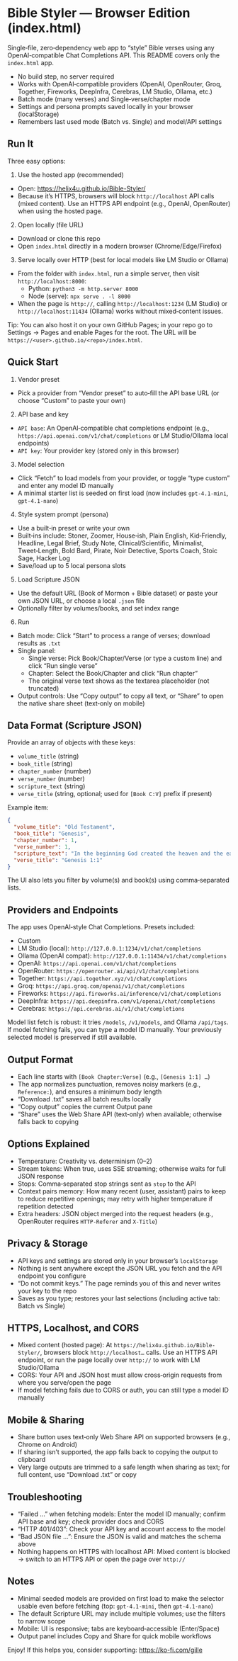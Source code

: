 # Bible Styler — Browser Edition (index.html)

Single‑file, zero‑dependency web app to “style” Bible verses using any OpenAI‑compatible Chat Completions API. This README covers only the `index.html` app.

- No build step, no server required
- Works with OpenAI‑compatible providers (OpenAI, OpenRouter, Groq, Together, Fireworks, DeepInfra, Cerebras, LM Studio, Ollama, etc.)
- Batch mode (many verses) and Single‑verse/chapter mode
- Settings and persona prompts saved locally in your browser (localStorage)
- Remembers last used mode (Batch vs. Single) and model/API settings

## Run It

Three easy options:

1) Use the hosted app (recommended)
- Open: https://helix4u.github.io/Bible-Styler/
- Because it’s HTTPS, browsers will block `http://localhost` API calls (mixed content). Use an HTTPS API endpoint (e.g., OpenAI, OpenRouter) when using the hosted page.

2) Open locally (file URL)
- Download or clone this repo
- Open `index.html` directly in a modern browser (Chrome/Edge/Firefox)

3) Serve locally over HTTP (best for local models like LM Studio or Ollama)
- From the folder with `index.html`, run a simple server, then visit `http://localhost:8000`:
  - Python: `python3 -m http.server 8000`
  - Node (serve): `npx serve . -l 8000`
- When the page is `http://`, calling `http://localhost:1234` (LM Studio) or `http://localhost:11434` (Ollama) works without mixed‑content issues.

Tip: You can also host it on your own GitHub Pages; in your repo go to Settings → Pages and enable Pages for the root. The URL will be `https://<user>.github.io/<repo>/index.html`.

## Quick Start

1. Vendor preset
- Pick a provider from “Vendor preset” to auto‑fill the API base URL (or choose “Custom” to paste your own)

2. API base and key
- `API base`: An OpenAI‑compatible chat completions endpoint (e.g., `https://api.openai.com/v1/chat/completions` or LM Studio/Ollama local endpoints)
- `API key`: Your provider key (stored only in this browser)

3. Model selection
- Click “Fetch” to load models from your provider, or toggle “type custom” and enter any model ID manually
- A minimal starter list is seeded on first load (now includes `gpt-4.1-mini`, `gpt-4.1-nano`)

4. Style system prompt (persona)
- Use a built‑in preset or write your own
- Built‑ins include: Stoner, Zoomer, House‑ish, Plain English, Kid‑Friendly, Headline, Legal Brief, Study Note, Clinical/Scientific, Minimalist, Tweet‑Length, Bold Bard, Pirate, Noir Detective, Sports Coach, Stoic Sage, Hacker Log
- Save/load up to 5 local persona slots

5. Load Scripture JSON
- Use the default URL (Book of Mormon + Bible dataset) or paste your own JSON URL, or choose a local `.json` file
- Optionally filter by volumes/books, and set index range

6. Run
- Batch mode: Click “Start” to process a range of verses; download results as `.txt`
- Single panel:
  - Single verse: Pick Book/Chapter/Verse (or type a custom line) and click “Run single verse”
  - Chapter: Select the Book/Chapter and click “Run chapter”
  - The original verse text shows as the textarea placeholder (not truncated)
 - Output controls: Use “Copy output” to copy all text, or “Share” to open the native share sheet (text‑only on mobile)

## Data Format (Scripture JSON)

Provide an array of objects with these keys:

- `volume_title` (string)
- `book_title` (string)
- `chapter_number` (number)
- `verse_number` (number)
- `scripture_text` (string)
- `verse_title` (string, optional; used for `[Book C:V]` prefix if present)

Example item:

```json
{
  "volume_title": "Old Testament",
  "book_title": "Genesis",
  "chapter_number": 1,
  "verse_number": 1,
  "scripture_text": "In the beginning God created the heaven and the earth.",
  "verse_title": "Genesis 1:1"
}
```

The UI also lets you filter by volume(s) and book(s) using comma‑separated lists.

## Providers and Endpoints

The app uses OpenAI‑style Chat Completions. Presets included:

- Custom
- LM Studio (local): `http://127.0.0.1:1234/v1/chat/completions`
- Ollama (OpenAI compat): `http://127.0.0.1:11434/v1/chat/completions`
- OpenAI: `https://api.openai.com/v1/chat/completions`
- OpenRouter: `https://openrouter.ai/api/v1/chat/completions`
- Together: `https://api.together.xyz/v1/chat/completions`
- Groq: `https://api.groq.com/openai/v1/chat/completions`
- Fireworks: `https://api.fireworks.ai/inference/v1/chat/completions`
- DeepInfra: `https://api.deepinfra.com/v1/openai/chat/completions`
- Cerebras: `https://api.cerebras.ai/v1/chat/completions`

Model list fetch is robust: it tries `/models`, `/v1/models`, and Ollama `/api/tags`. If model fetching fails, you can type a model ID manually. Your previously selected model is preserved if still available.

## Output Format

- Each line starts with `[Book Chapter:Verse]` (e.g., `[Genesis 1:1] …`)
- The app normalizes punctuation, removes noisy markers (e.g., `Reference:`), and ensures a minimum body length
- “Download .txt” saves all batch results locally
- “Copy output” copies the current Output pane
- “Share” uses the Web Share API (text‑only) when available; otherwise falls back to copying

## Options Explained

- Temperature: Creativity vs. determinism (0–2)
- Stream tokens: When true, uses SSE streaming; otherwise waits for full JSON response
- Stops: Comma‑separated stop strings sent as `stop` to the API
- Context pairs memory: How many recent (user, assistant) pairs to keep to reduce repetitive openings; may retry with higher temperature if repetition detected
- Extra headers: JSON object merged into the request headers (e.g., OpenRouter requires `HTTP-Referer` and `X-Title`)

## Privacy & Storage

- API keys and settings are stored only in your browser’s `localStorage`
- Nothing is sent anywhere except the JSON URL you fetch and the API endpoint you configure
- “Do not commit keys.” The page reminds you of this and never writes your key to the repo
 - Saves as you type; restores your last selections (including active tab: Batch vs Single)

## HTTPS, Localhost, and CORS

- Mixed content (hosted page): At `https://helix4u.github.io/Bible-Styler/`, browsers block `http://localhost…` calls. Use an HTTPS API endpoint, or run the page locally over `http://` to work with LM Studio/Ollama
- CORS: Your API and JSON host must allow cross‑origin requests from where you serve/open the page
- If model fetching fails due to CORS or auth, you can still type a model ID manually

## Mobile & Sharing

- Share button uses text‑only Web Share API on supported browsers (e.g., Chrome on Android)
- If sharing isn’t supported, the app falls back to copying the output to clipboard
- Very large outputs are trimmed to a safe length when sharing as text; for full content, use “Download .txt” or copy

## Troubleshooting

- “Failed …” when fetching models: Enter the model ID manually; confirm API base and key; check provider docs and CORS
- “HTTP 401/403”: Check your API key and account access to the model
- “Bad JSON file …”: Ensure the JSON is valid and matches the schema above
- Nothing happens on HTTPS with localhost API: Mixed content is blocked → switch to an HTTPS API or open the page over `http://`

## Notes

- Minimal seeded models are provided on first load to make the selector usable even before fetching (top: `gpt-4.1-mini`, then `gpt-4.1-nano`)
- The default Scripture URL may include multiple volumes; use the filters to narrow scope
- Mobile: UI is responsive; tabs are keyboard‑accessible (Enter/Space)
 - Output panel includes Copy and Share for quick mobile workflows

Enjoy! If this helps you, consider supporting: https://ko-fi.com/gille

